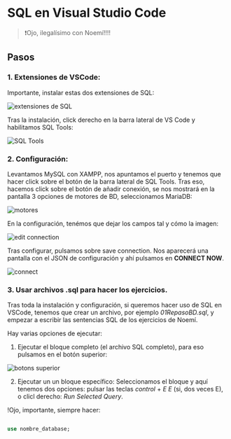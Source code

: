 # SQL en Visual Studio Code
> ❗Ojo, ilegalísimo con Noemí!!!!

## Pasos

### 1. Extensiones de VSCode:
Importante, instalar estas dos extensiones de SQL:

![extensiones de SQL](image-6.png)

Tras la instalación, click derecho en la barra lateral de VS Code y habilitamos SQL Tools:

![SQL Tools](image-7.png)

### 2. Configuración:

Levantamos MySQL con XAMPP, nos apuntamos el puerto y tenemos que hacer click sobre el botón de la barra lateral de SQL Tools.
Tras eso, hacemos click sobre el botón de añadir conexión, se nos mostrará en la pantalla 3 opciones de motores de BD, seleccionamos MariaDB:

![motores](image-9.png)


En la configuración, tenémos que dejar los campos tal y cómo la imagen:

![edit connection](image-8.png)

Tras configurar, pulsamos sobre save connection. Nos aparecerá una pantalla con el JSON de configuración y ahí pulsamos en **CONNECT NOW**.

![connect](image-10.png)

### 3. Usar archivos .sql para hacer los ejercicios.
Tras toda la instalación y configuración, si queremos hacer uso de SQL en VSCode, tenemos que crear un archivo, por ejemplo *01RepasoBD.sql*, y empezar a escribir las sentencias SQL de los ejercicios de Noemí.

Hay varias opciones de ejecutar:

1. Ejecutar el bloque completo (el archivo SQL completo), para eso pulsamos en el botón superior:

![botons superior](image-11.png)

2. Ejecutar un un bloque específico: Seleccionamos el bloque y aquí tenemos dos opciones: pulsar las teclas *control* + *E* *E* (si, dos veces E), o clicl derecho: *Run Selected Query*.

!Ojo, importante, siempre hacer:
```SQL

use nombre_database;

```